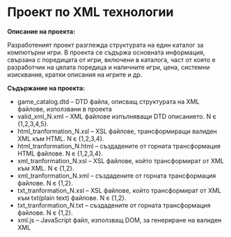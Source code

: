 # Проект по XML технологии

**Описание на проекта:**

Разработеният проект разглежда структурата на един каталог за компютърни игри. В проекта се съдържа основната информация, свързана с поредицата от игри, включени в каталога, част от която е разработчик на цялата поредица и наличните игри, цена, системни изисквания, кратки описания на игрите и др. 

**Съдържание на проекта:**

-	game_catalog.dtd – DTD файла, описващ структурата на XML файлове, използвани в проекта
-	valid_xml_N.xml – XML файлове изпълняващи DTD описанието. N є {1,2,3,4,5}. 
-	html_tranformation_N.xsl –  XSL файлове, трансформиращи валиден XML към HTML. N є {1,2,3,4}. 
-	html_tranformation_N.html – създадените от горната трансформация HTML файлове. N є {1,2,3,4}.
-	xml_tranformation_N.xsl – XSL файлове, който трансформират от XML към XML. N є {1,2}.
-	xml_tranformation_N.xml – създадените от горната трансформация файлове. N є {1,2}.
-	txt_tranformation_N.xsl – XSL файлове, който трансформират от XML към txt(plain text) файлове. N  є {1,2}.
-	txt_tranformation_N.txt – създадените от горната трансформация файлове. N є {1,2}.
-	xml.js – JavaScript файл, използващ DOM, за генериране на валиден XML



